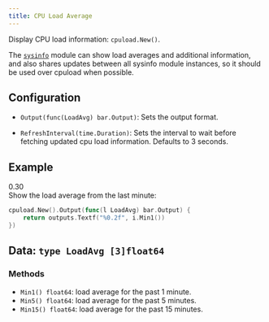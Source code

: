 ```yaml
---
title: CPU Load Average
---
```


Display CPU load information: `cpuload.New()`.

The [`sysinfo`](/sysinfo) module can show load averages and additional information, and also shares
updates between all sysinfo module instances, so it should be used over cpuload when possible. 

## Configuration

* `Output(func(LoadAvg) bar.Output)`: Sets the output format.

* `RefreshInterval(time.Duration)`: Sets the interval to wait before fetching updated cpu load
  information. Defaults to 3 seconds.

## Example

<div class="module-example-out">0.30</div>
Show the load average from the last minute:

```go
cpuload.New().Output(func(l LoadAvg) bar.Output) {
	return outputs.Textf("%0.2f", i.Min1())
})
```

## Data: `type LoadAvg [3]float64`

### Methods

* `Min1() float64`: load average for the past 1 minute.
* `Min5() float64`: load average for the past 5 minutes.
* `Min15() float64`: load average for the past 15 minutes.

